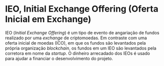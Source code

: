 # IEO, Initial Exchange Offering (Oferta Inicial em Exchange)

IEO (_Initial Exchange Offering_) é um tipo de evento de angariação de fundos realizado por uma _exchange_ de criptomoedas. Em contraste com uma oferta inicial de moedas (ICO), em que os fundos são levantados pela própria organização _blockchain_, os fundos em um IEO são levantados pela corretora em nome da _startup_. O dinheiro arrecadado dos IEOs é usado para ajudar a financiar o desenvolvimento do projeto.